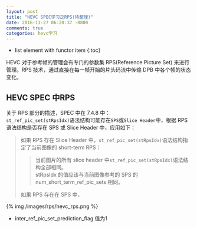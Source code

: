 ```yaml
---
layout: post
title: "HEVC SPEC学习之RPS(待整理)"
date: 2016-11-27 06:20:37 -0800
comments: true
categories: hevc学习
---
```


* list element with functor item
{:toc}

HEVC 对于参考帧的管理会有专门的参数集 RPS(Reference Picture Set) 来进行管理。RPS 技术，通过直接在每一帧开始的片头码流中传输 DPB 中各个帧的状态变化。  
<!--more-->

## HEVC SPEC 中RPS

关于 RPS 部分的描述，SPEC 中在 7.4.8 中：  
`st_ref_pic_set(stRpsIdx)`语法结构可能存在`SPS`或`Slice Header`中，根据 RPS 语法结构是否存在 SPS 或 Slice Header 中，应用如下：  

> 如果 RPS 存在 Slice Header 中，`st_ref_pic_set(stRpsIdx)`语法结构指定了当前图像的 short-term RPS：  
> > 当前图片的所有 slice header 中`st_ref_pic_set(stRpsIdx)`语法结构全部相同。  
> > stRpsIdx 的值应该与当前图像参考的 SPS 的 num_short_term_ref_pic_sets 相同。  
> > 
> 如果 RPS 存在在 SPS 中，

{% img /images/rps/hevc_rps.png %}  

* inter_ref_pic_set_prediction_flag 值为1
